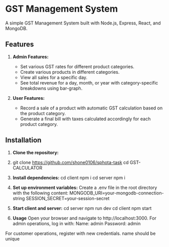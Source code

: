 # GST Management System

A simple GST Management System built with Node.js, Express, React, and MongoDB.

## Features

1. **Admin Features:**
   - Set various GST rates for different product categories.
   - Create various products in different categories.
   - View all sales for a specific day.
   - See total revenue for a day, month, or year with category-specific breakdowns using bar-graph.

2. **User Features:**
   - Record a sale of a product with automatic GST calculation based on the product category.
   - Generate a final bill with taxes calculated accordingly for each product category.

## Installation

1. **Clone the repository:**
2. git clone https://github.com/shone0106/sphota-task
   cd GST-CALCULATOR

3. **Install dependencies:**
   cd client
   npm i
   cd server
   npm i

4. **Set up environment variables:**
   Create a .env file in the root directory with the following content:
   MONGODB_URI=your-mongodb-connection-string
   SESSION_SECRET=your-session-secret

5. **Start client and server:**
   cd server
   npm run dev
   cd client
   npm start

6. **Usage**
Open your browser and navigate to http://localhost:3000.
For admin operations, log in with:
Name: admin
Password: admin

For customer operations, register with new credentials. name should be unique



